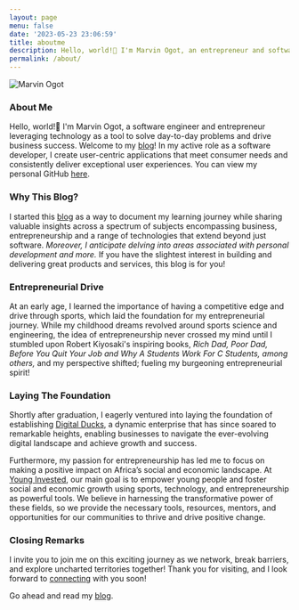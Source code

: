 ```yaml
---
layout: page
menu: false
date: '2023-05-23 23:06:59'
title: aboutme
description: Hello, world!👋 I'm Marvin Ogot, an entrepreneur and software engineer based in Nairobi, Kenya. Welcome to my blog!
permalink: /about/
---
```

<img class="img" src="/assets/img/uploads/#" alt="Marvin Ogot">

### About Me 

Hello, world!👋 I'm Marvin Ogot, a software engineer and entrepreneur leveraging technology as a tool to solve day-to-day problems and drive business success. Welcome to my [blog](/)! In my active role as a software developer, I create user-centric applications that meet consumer needs and consistently deliver exceptional user experiences. You can view my personal GitHub [here](https://github.com/marv0).

### Why This Blog?

I started this [blog](/) as a way to document my learning journey while sharing valuable insights across a spectrum of subjects encompassing business, entrepreneurship and a range of technologies that extend beyond just software. *Moreover, I anticipate delving into areas associated with personal development and more.* If you have the slightest interest in building and delivering great products and services, this blog is for you!

### Entrepreneurial Drive

At an early age, I learned the importance of having a competitive edge and drive through sports, which laid the foundation for my entrepreneurial journey. While my childhood dreams revolved around sports science and engineering, the idea of entrepreneurship never crossed my mind until I stumbled upon Robert Kiyosaki's inspiring books, *Rich Dad, Poor Dad, Before You Quit Your Job and Why A Students Work For C Students, among others,* and my perspective shifted; fueling my burgeoning entrepreneurial spirit!

### Laying The Foundation

Shortly after graduation, I eagerly ventured into laying the foundation of establishing [Digital Ducks](https://www.digitalducks.co.ke), a dynamic enterprise that has since soared to remarkable heights, enabling businesses to navigate the ever-evolving digital landscape and achieve growth and success.

Furthermore, my passion for entrepreneurship has led me to focus on making a positive impact on Africa’s social and economic landscape. At [Young Invested](https://www.younginvested.org), our main goal is to empower young people and foster social and economic growth using sports, technology, and entrepreneurship as powerful tools. We believe in harnessing the transformative power of these fields, so we provide the necessary tools, resources, mentors, and opportunities for our communities to thrive and drive positive change.

### Closing Remarks

I invite you to join me on this exciting journey as we network, break barriers, and explore uncharted territories together! Thank you for visiting, and I look forward to [connecting](/contact) with you soon!

Go ahead and read my [blog](/).

